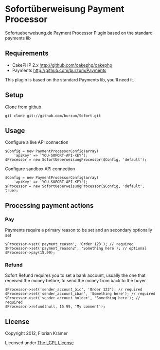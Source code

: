 # Sofortüberweisung Payment Processor

Sofortueberweisung.de Payment Processor Plugin based on the standard payments lib

## Requirements

 * CakePHP 2.x http://github.com/cakephp/cakephp
 * Payments http://github.com/burzum/Payments

This plugin is based on the standard Payments lib, you'll need it.

## Setup ##

Clone from github

	git clone git://github.com/burzum/Sofort.git

## Usage

Configure a live API connection

	$Config = new PaymentProcessorConfig(array(
		'apiKey' => 'YOU-SOFORT-API-KEY');
	$Processor = new SofortUeberweisungProcessor($Config, 'default');

Configure sandbox API connection

	$Config = new PaymentProcessorConfig(array(
		'apiKey' => 'YOU-SOFORT-API-KEY');
	$Processor = new SofortUeberweisungProcessor($Config, 'default', true);

## Processing payment actions

### Pay

Payments require a primary reason to be set and an secondary optionally set

	$Processor->set('payment_reason', 'Order 123'); // required
	$Processor->set('payment_reason2', 'Something here'); // optional
	$Processor->pay(15.99);

### Refund

Sofort Refund requires you to set a bank account, usually the one that received the money before, to send the money from back to the buyer.

	$Processor->set('sender_account_bic', 'Order 123'); // required
	$Processor->set('sender_account_iban', 'Something here'); // required
	$Processor->set('sender_account_holder', 'Something here'); // required
	$Processor->refund(null, 15.99, 'My comment');

## License ##

Copyright 2012, Florian Krämer

Licensed under [The LGPL License](http://www.opensource.org/licenses/lgpl-license.php)
